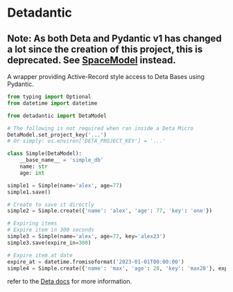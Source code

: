 # Detadantic

## Note: As both Deta and Pydantic v1 has changed a lot since the creation of this project, this is deprecated. See [SpaceModel](https://github.com/Jay184/spacemodel) instead.

A wrapper providing Active-Record style access to Deta Bases using Pydantic.

```py
from typing import Optional
from datetime import datetime

from detadantic import DetaModel

# The following is not required when ran inside a Deta Micro
DetaModel.set_project_key('...')
# Or simply: os.environ['DETA_PROJECT_KEY'] = '...'

class Simple(DetaModel):
	__base_name__ = 'simple_db'
	name: str
	age: int

simple1 = Simple(name='alex', age=77)
simple1.save()

# Create to save it directly
simple2 = Simple.create({'name': 'alex', 'age': 77, 'key': 'one'})

# Expiring items
# Expire item in 300 seconds
simple3 = Simple(name='alex', age=77, key='alex23')
simple3.save(expire_in=300)

# Expire item at date
expire_at = datetime.fromisoformat('2023-01-01T00:00:00')
simple4 = Simple.create({'name': 'max', 'age': 28, 'key': 'max28'}, expire_at=expire_at)
```

refer to the [Deta docs](https://docs.deta.sh/docs/base/sdk/) for more information.
